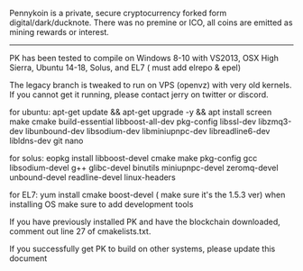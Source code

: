 Pennykoin is a private, secure cryptocurrency forked form digital/dark/ducknote. There was no premine or ICO, all coins are emitted as mining rewards or interest.

_______________________________________________________________________________________
PK has been tested to compile on Windows 8-10 with VS2013, OSX High Sierra, Ubuntu 14-18, Solus, and EL7 ( must add elrepo & epel)

The legacy branch is tweaked to run on VPS (openvz) with very old kernels. If you cannot get it running, please contact jerry on twitter or discord.

for ubuntu:
    apt-get update && apt-get upgrade -y && apt install screen make cmake build-essential libboost-all-dev pkg-config libssl-dev libzmq3-dev libunbound-dev libsodium-dev libminiupnpc-dev libreadline6-dev libldns-dev git nano

for solus: eopkg install libboost-devel cmake make pkg-config gcc libsodium-devel g++ glibc-devel binutils miniupnpc-devel zeromq-devel unbound-devel readline-devel linux-headers

for EL7: yum install cmake boost-devel ( make sure it's the 1.5.3 ver) when installing OS make sure to add development tools

If you have previously installed PK and have the blockchain downloaded, comment out line 27 of cmakelists.txt.

If you successfully get PK to build on other systems, please update this document

